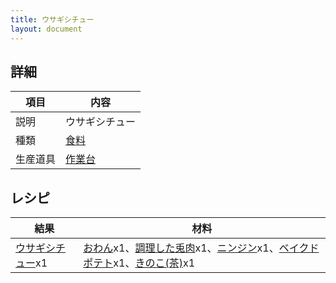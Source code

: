 ```yaml
---
title: ウサギシチュー
layout: document
---
```

## 詳細

|項目|内容|
|---|---|
|説明|ウサギシチュー|
|種類|[食料](食料)|
|生産道具|[作業台](作業台)|

## レシピ

|結果|材料|
|---|---|
|[ウサギシチュー](ウサギシチュー)x1|[おわん](おわん)x1、[調理した兎肉](調理した兎肉)x1、[ニンジン](ニンジン)x1、[ベイクドポテト](ベイクドポテト)x1、[きのこ(茶)](きのこ(茶))x1|

